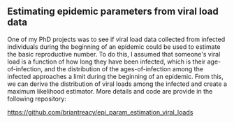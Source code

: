 ## Estimating epidemic parameters from viral load data

One of my PhD projects was to see if viral load data collected from infected individuals during the beginning of an 
epidemic could be used to estimate the basic reproductive number. To do this, I assumed that
someone's viral load is a function of how long they have been infected, which is their age-of-infection, 
and the distribution of the ages-of-infection among the infected approaches a limit during the beginning of 
an epidemic. From this, we can derive the distribution of viral loads among the infected and create a 
maximum likelihood estimator. More details and code are provide in the following repository:

https://github.com/briantreacy/epi_param_estimation_viral_loads

